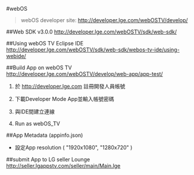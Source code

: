 #webOS
> webOS developer site: http://developer.lge.com/webOSTV/develop/

##Web SDK v3.0.0
http://developer.lge.com/webOSTV/sdk/web-sdk/

##Using webOS TV Eclipse IDE
http://developer.lge.com/webOSTV/sdk/web-sdk/webos-tv-ide/using-webide/

##Build App on webOS TV
http://developer.lge.com/webOSTV/develop/web-app/app-test/

1. 於 http://developer.lge.com 註冊開發人員帳號

2. 下載Developer Mode App並輸入帳號密碼

3. 與IDE間建立連線

4. Run as webOS_TV

##App Metadata (appinfo.json)
 * 設定App resolution ( "1920x1080", "1280x720" ) 
 
##submit App to LG seller Lounge
http://seller.lgappstv.com/seller/main/Main.lge



